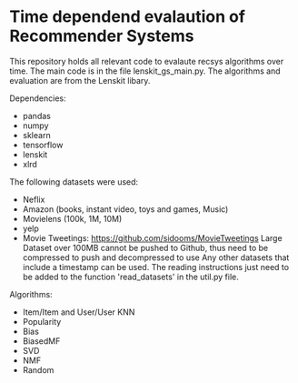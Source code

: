 # Time dependend evalaution of Recommender Systems

This repository holds all relevant code to evalaute recsys algorithms over time. The main code is in the file
lenskit_gs_main.py. The algorithms and evaluation are from the Lenskit libary. 

Dependencies:
- pandas
- numpy
- sklearn
- tensorflow
- lenskit
- xlrd

The following datasets were used:
- Neflix
- Amazon (books, instant video, toys and games, Music)
- Movielens (100k, 1M, 10M)
- yelp
- Movie Tweetings: https://github.com/sidooms/MovieTweetings
Large Dataset over 100MB cannot be pushed to Github, thus need to be compressed to push and decompressed to use
Any other datasets that include a timestamp can be used. The reading instructions just need to be added
to the function 'read_datasets' in the util.py file.

Algorithms:
- Item/Item and User/User KNN
- Popularity
- Bias
- BiasedMF
- SVD
- NMF
- Random
